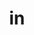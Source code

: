 ---
title: in
ch: 9
pos: prepdual
meaningone: in/on
dione: (with ablative)
meaningtwo: into
ditwo: (with accusative)
---
